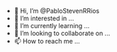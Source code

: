 - 👋 Hi, I’m @PabloStevenRRios
- 👀 I’m interested in ...
- 🌱 I’m currently learning ...
- 💞️ I’m looking to collaborate on ...
- 📫 How to reach me ...

<!---
PabloStevenRRios/PabloStevenRRios is a ✨ special ✨ repository because its `README.md` (this file) appears on your GitHub profile.
You can click the Preview link to take a look at your changes.
--->
